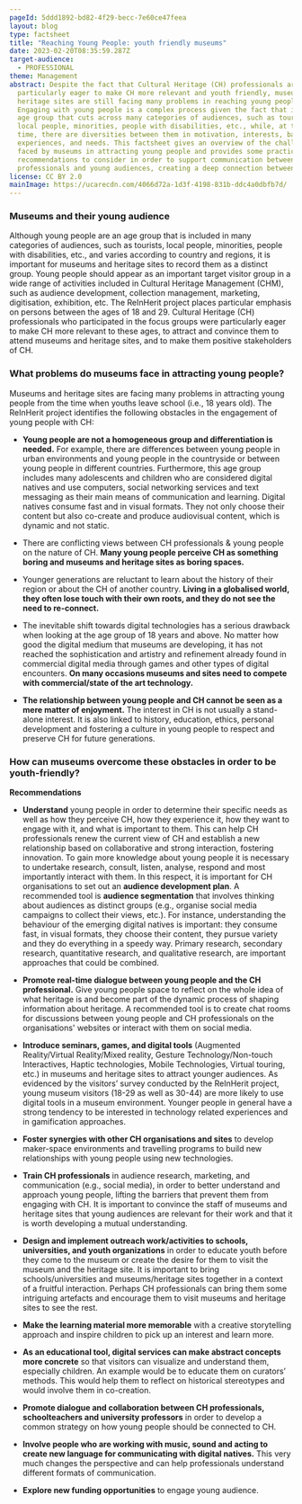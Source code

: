 ```yaml
---
pageId: 5ddd1892-bd82-4f29-becc-7e60ce47feea
layout: blog
type: factsheet
title: "Reaching Young People: youth friendly museums"
date: 2023-02-20T08:35:59.287Z
target-audience:
  - PROFESSIONAL
theme: Management
abstract: Despite the fact that Cultural Heritage (CH) professionals are
  particularly eager to make CH more relevant and youth friendly, museums and
  heritage sites are still facing many problems in reaching young people.
  Engaging with young people is a complex process given the fact that it is an
  age group that cuts across many categories of audiences, such as tourists,
  local people, minorities, people with disabilities, etc., while, at the same
  time, there are diversities between them in motivation, interests, barriers,
  experiences, and needs. This factsheet gives an overview of the challenges
  faced by museums in attracting young people and provides some practical
  recommendations to consider in order to support communication between CH
  professionals and young audiences, creating a deep connection between them.
license: CC BY 2.0
mainImage: https://ucarecdn.com/4066d72a-1d3f-4198-831b-ddc4a0dbfb7d/
---
```

### Museums and their young audience

Although young people are an age group that is included in many categories of audiences, such as tourists, local people, minorities, people with disabilities, etc., and varies according to country and regions, it is important for museums and heritage sites to record them as a distinct group. Young people should appear as an important target visitor group in a wide range of activities included in Cultural Heritage Management (CHM), such as audience development, collection management, marketing, digitisation, exhibition, etc. The ReInHerit project places particular emphasis on persons between the ages of 18 and 29. Cultural Heritage (CH) professionals who participated in the focus groups were particularly eager to make CH more relevant to these ages, to attract and convince them to attend museums and heritage sites, and to make them positive stakeholders of CH. 

### What problems do museums face in attracting young people?

Museums and heritage sites are facing many problems in attracting young people from the time when youths leave school (i.e., 18 years old). The ReInHerit project identifies the following obstacles in the engagement of young people with CH: <br/>
* **Young people are not a homogeneous group and differentiation is needed.** For example, there are differences between young people in urban environments and young people in the countryside or between young people in different countries. Furthermore, this age group includes many adolescents and children who are considered digital natives and use computers, social networking services and text messaging as their main means of communication and learning. Digital natives consume fast and in visual formats. They not only choose their content but also co-create and produce audiovisual content, which is dynamic and not static.
 
* There are conflicting views between CH professionals & young people on the nature of CH. **Many young people perceive CH as something boring and museums and heritage sites as boring spaces.**

* Younger generations are reluctant to learn about the history of their region or about the CH of another country. **Living in a globalised world, they often lose touch with their own roots, and they do not see the need to re-connect.**

* The inevitable shift towards digital technologies has a serious drawback when looking at the age group of 18 years and above. No matter how good the digital medium that museums are developing, it has not reached the sophistication and artistry and refinement already found in commercial digital media through games and other types of digital encounters. **On many occasions museums and sites need to compete with commercial/state of the art technology.**

* **The relationship between young people and CH cannot be seen as a mere matter of enjoyment.** The interest in CH is not usually a stand-alone interest. It is also linked to history, education, ethics, personal development and fostering a culture in young people to respect and preserve CH for future generations.

### How can museums overcome these obstacles in order to be youth-friendly?

**Recommendations** <br/>
* **Understand** young people in order to determine their specific needs as well as how they perceive CH, how they experience it, how they want to engage with it, and what is important to them. This can help CH professionals renew the current view of CH and establish a new relationship based on collaborative and strong interaction, fostering innovation. To gain more knowledge about young people it is necessary to undertake research, consult, listen, analyse, respond and most importantly interact with them. In this respect, it is important for CH organisations to set out an **audience development plan**. A recommended tool is **audience segmentation** that involves thinking about audiences as distinct groups (e.g., organise social media campaigns to collect their views, etc.). For instance, understanding the behaviour of the emerging digital natives is important: they consume fast, in visual formats, they choose their content, they pursue variety and they do everything in a speedy way. Primary research, secondary research, quantitative research, and qualitative research, are important approaches that could be combined. 

* **Promote real-time dialogue between young people and the CH professional.** Give young people space to reflect on the whole idea of what heritage is and become part of the dynamic process of shaping information about heritage. A recommended tool is to create chat rooms for discussions between young people and CH professionals on the organisations' websites or interact with them on social media.

* **Introduce seminars, games, and digital tools** (Augmented Reality/Virtual Reality/Mixed reality, Gesture Technology/Non-touch Interactives, Haptic technologies, Mobile Technologies, Virtual touring, etc.) in museums and heritage sites to attract younger audiences. As evidenced by the visitors’ survey conducted by the ReInHerit project, young museum visitors (18-29 as well as 30-44) are more likely to use digital tools in a museum environment. Younger people in general have a strong tendency to be interested in technology related experiences and in gamification approaches.

* **Foster synergies with other CH organisations and sites** to develop maker-space environments and travelling programs to build new relationships with young people using new technologies.

* **Train CH professionals** in audience research, marketing, and communication (e.g., social media), in order to better understand and approach young people, lifting the barriers that prevent them from engaging with CH. It is important to convince the staff of museums and heritage sites that young audiences are relevant for their work and that it is worth developing a mutual understanding.

* **Design and implement outreach work/activities to schools, universities, and youth organizations** in order to educate youth before they come to the museum or create the desire for them to visit the museum and the heritage site. It is important to bring schools/universities and museums/heritage sites together in a context of a fruitful interaction. Perhaps CH professionals can bring them some intriguing artefacts and encourage them to visit museums and heritage sites to see the rest.

* **Make the learning material more memorable** with a creative storytelling approach and inspire children to pick up an interest and learn more.

* **As an educational tool, digital services can make abstract concepts more concrete** so that visitors can visualize and understand them, especially children. An example would be to educate them on curators’ methods. This would help them to reflect on historical stereotypes and would involve them in co-creation.

* **Promote dialogue and collaboration between CH professionals, schoolteachers and university professors** in order to develop a common strategy on how young people should be connected to CH.

* **Involve people who are working with music, sound and acting to create new language for communicating with digital natives.** This very much changes the perspective and can help professionals understand different formats of communication.

* **Explore new funding opportunities** to engage young audience.
